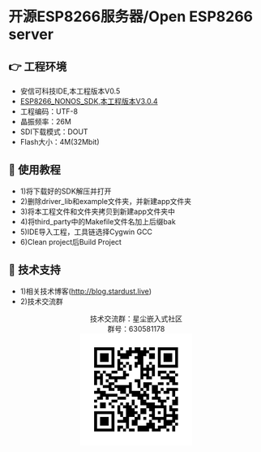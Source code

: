 # 开源ESP8266服务器/Open ESP8266 server
## 👉 工程环境
- 安信可科技IDE,本工程版本V0.5
- [ESP8266_NONOS_SDK,本工程版本V3.0.4](https://github.com/espressif/esp8266_nonos_sdk)
- 工程编码：UTF-8
- 晶振频率：26M
- SDI下载模式：DOUT
- Flash大小：4M(32Mbit)
## 📖 使用教程
- 1)将下载好的SDK解压并打开
- 2)删除driver_lib和example文件夹，并新建app文件夹
- 3)将本工程文件和文件夹拷贝到新建app文件夹中
- 4)将third_party中的Makefile文件名加上后缀bak
- 5)IDE导入工程，工具链选择Cygwin GCC
- 6)Clean project后Build Project
## 🚀 技术支持
- 1)相关技术博客(http://blog.stardust.live)
- 2)技术交流群
<p align="center">
    <span>技术交流群：星尘嵌入式社区</span>
    <br/>
    <span>群号：630581178</span>
    <br/>
    <a href="https://jq.qq.com/?_wv=1027&amp;k=yrXYcrfz" target="_blank" title="星尘嵌入式社区，群号：630581178">
        <img alt="星尘嵌入式社区，群号：630581178" width="220" src="./group_chat.jpg">
    </a>
</p>
